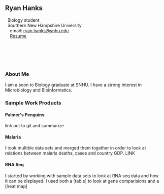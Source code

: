 ## Ryan Hanks

&nbsp; Biology student <br/>
&nbsp; Southern New Hampshire University <br/>
&nbsp; &nbsp; email: ryan.hanks@snhu.edu<br/>
&nbsp; &nbsp; [Resume](https://docs.google.com/document/d/1eSEH5Ag9OXBhcqWEHigP8qNxedIIUaJO/edit?usp=sharing&ouid=102001016882642290785&rtpof=true&sd=true)

<br/>
<br/>
<br/>
<br/>

### About Me

I am a soon to Biology graduate at SNHU. I have a strong interest in Microbiology and Bioinformatics. 

### Sample Work Products

#### Palmer's Penguins
link out to git and summarize 

#### Malaria
I took multible data sets and merged them together in order to look at relations between malaria deaths, cases and country GDP. LINK

#### RNA Seq
I started by working with sample data sets to look at RNA seq data and how it can be displayed. I used both a [table] to look at gene comparisions and a [heat map]
